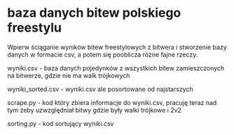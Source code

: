 # baza danych bitew polskiego freestylu

Wpierw ściąganie wyników bitew freestylowych z bitwera i stworzenie bazy danych w formacie csv, a potem się pooblicza różne fajne rzeczy. 

wyniki.csv - baza danych pojedynków z wszystkich bitew zamieszczonych na bitwerze, gdzie nie ma walk trójkowych

wyniki_sorted.csv - wyniki.csv ale posortowane od najstarszych


scrape.py - kod który zbiera informacje do wyniki.csv, pracuję teraz nad tym żeby uzwzględniał bitwy gdzie były walki trójkowe i 2v2

sorting.py - kod sortujący wyniki.csv
